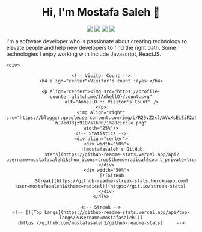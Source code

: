 <h1 align="center">Hi, I'm Mostafa Saleh 👋</h1>
<p align="center">
    <a href="https://www.facebook.com/saleh2011" target="_blank"><img
            src="https://img.shields.io/badge/facebook-%231FA1F1?style=flat&logo=facebook&logoColor=white" /></a>
    <a href="https://www.linkedin.com/in/mostafasaleh5" target="_blank"><img
            src="https://img.shields.io/badge/linkedin-%230177B5?style=flat&logo=linkedin&logoColor=white" /></a>
    <a href="https://www.instagram.com/mostafamsaleh" target="_blank"><img
            src="https://img.shields.io/badge/instagram-%23E4415F?style=flat&logo=instagram&logoColor=white" /></a>
    <a href="https://eng-mostafasaleh.blogspot.com" target="_blank"><img
            src="https://img.shields.io/badge/Website-%230177B5?style=flat&logo=website&logoColor=white" /></a>
</p>

<p width="50%">I'm a software developer who is passionate about creating technology to elevate people and help new developers to find
    the right path. Some technologies I enjoy working with include Javascript, ReactJS.</p>

    <div>

<div align="center">

    <!-- Visitor Count -->
    <h4 align="center">Visitor's count :eyes:</h4>

    <p align="center"><img src="https://profile-counter.glitch.me/{AnhellO}/count.svg"
            alt="AnhellO :: Visitor's Count" />
    </p>
    <img align="right" src="https://blogger.googleusercontent.com/img/b/R29vZ2xl/AVvXsEiEiF2z6L8BPvRr2x9Pdni2E279y1jrRf7JY0ltRcdOuqF5cbLYzlmiYmrvsgzkVYHZG0HkivfKxanmdcr2vgWgEwayG_uCJtsvFw_ApjdVfvf2pqWeGtGlAdNGNxUQJGDC5Nbmsz0iGCG5mVchbytiIo1zZruvDpqIK2_xdN1mK_MOL-hJ7edJ3jz91Q/s1600/1%20circle.png"
    width="25%"/>
    <!-- Statistics -->
    <div align="center">
        <div width="50%">
            ![mostafasaleh's GitHub
            stats](https://github-readme-stats.vercel.app/api?username=mostafasaleh1&show_icons=true&theme=radical&count_private=true)
        </div>
        <div width="50%">
            [![GitHub
            Streak](https://github-readme-streak-stats.herokuapp.com?user=mostafasaleh1&theme=radical)](https://git.io/streak-stats)
        </div>
    </div>

    <!-- Streak -->
    <!-- [![Top Langs](https://github-readme-stats.vercel.app/api/top-langs/?username=mostafasaleh1)](https://github.com/mostafasaleh1/github-readme-stats)     -->
</div>
    </div>
